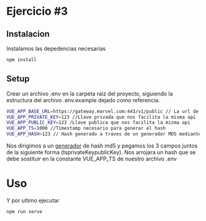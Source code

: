 # Ejercicio #3

## Instalacion

Instalamos las depedencias necesarias

```bash
npm install
```

## Setup

Crear un archivo .env en la carpeta raiz del proyecto, siguiendo la estructura del archivo .env.example dejado como referencia.

```bash
VUE_APP_BASE_URL=https://gateway.marvel.com:443/v1/public // La url de la api a consumir
VUE_APP_PRIVATE_KEY=123 //Llave privada que nos facilita la misma api
VUE_APP_PUBLIC_KEY=123 /Llave publica que nos facilita la misma api
VUE_APP_TS=1000 //Timestamp necesario para generar el hash
VUE_APP_HASH=123 // Hash generado a traves de un generador MD5 mediante la combinacion de (ts+privateKey+publicKey)
```

Nos dirigimos a un [generador](https://www.md5hashgenerator.com/) de hash md5 y pegamos los 3 campos juntos de la siguiente forma (tsprivateKeypublicKey).
Nos arrojara un hash que se debe sostituir en la constante VUE_APP_TS de nuestro archivo .env

# Uso

Y por ultimo ejecutar

```bash
npm run serve
```
